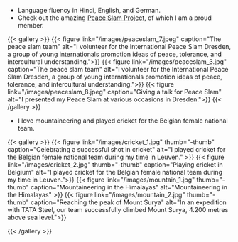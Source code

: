 
* Language fluency in Hindi, English, and German.
* Check out the amazing <a href="https://peaceslam.com/" target="_blank"> Peace Slam Project</a>, of which I am a proud member.


{{< gallery >}}
    {{< figure link="/images/peaceslam_7.jpeg"  caption="The peace slam team" alt="I volunteer for the International Peace Slam Dresden, a group of young internationals promotion ideas of peace, tolerance, and intercultural understanding.">}}
     {{< figure link="/images/peaceslam_3.jpg"  caption="The peace slam team" alt="I volunteer for the International Peace Slam Dresden, a group of young internationals promotion ideas of peace, tolerance, and intercultural understanding.">}}
    {{< figure link="/images/peaceslam_8.jpeg"  caption="Giving a talk for Peace Slam" alt="I presented my Peace Slam at various occasions in Dresden.">}}
{{< /gallery >}}


* I love mountaineering and played cricket for the Belgian female national team.

{{< gallery >}}
  {{< figure link="/images/cricket_1.jpg" thumb="-thumb" caption="Celebrating a successful shot in cricket" alt="I played cricket for the Belgian female national team during my time in Leuven." >}}
  {{< figure link="/images/cricket_2.jpg" thumb="-thumb" caption="Playing cricket in Belgium" alt="I played cricket for the Belgian female national team during my time in Leuven.">}}
  {{< figure link="/images/mountain_1.jpg" thumb="-thumb" caption="Mountaineering in the Himalayas" alt="Mountaineering in the Himalayas" >}}
  {{< figure link="/images/mountain_2.jpg" thumb="-thumb" caption="Reaching the peak of Mount Surya" alt="In an expedition with TATA Steel, our team successfully climbed Mount Surya, 4.200 metres above sea level.">}}



{{< /gallery >}}

